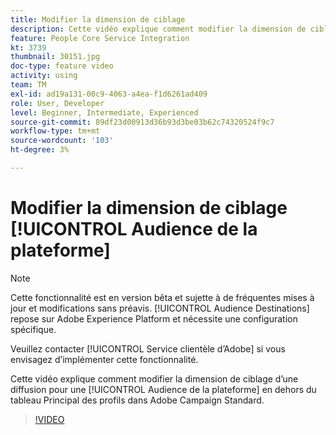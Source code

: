 ```yaml
---
title: Modifier la dimension de ciblage
description: Cette vidéo explique comment modifier la dimension de ciblage d’une diffusion pour une audience de plateforme en dehors du Principal tableau de profils dans Adobe Campaign Standard.
feature: People Core Service Integration
kt: 3739
thumbnail: 30151.jpg
doc-type: feature video
activity: using
team: TM
exl-id: ad19a131-00c9-4063-a4ea-f1d6261ad409
role: User, Developer
level: Beginner, Intermediate, Experienced
source-git-commit: 89df23d00913d36b93d3be03b62c74320524f9c7
workflow-type: tm+mt
source-wordcount: '103'
ht-degree: 3%

---
```


# Modifier la dimension de ciblage [!UICONTROL Audience de la plateforme]

>[!NOTE]
>
>Cette fonctionnalité est en version bêta et sujette à de fréquentes mises à jour et modifications sans préavis. [!UICONTROL Audience Destinations] repose sur Adobe Experience Platform et nécessite une configuration spécifique.
>
>Veuillez contacter [!UICONTROL Service clientèle d’Adobe] si vous envisagez d’implémenter cette fonctionnalité.

Cette vidéo explique comment modifier la dimension de ciblage d’une diffusion pour une [!UICONTROL Audience de la plateforme] en dehors du tableau Principal des profils dans Adobe Campaign Standard.

>[!VIDEO](https://video.tv.adobe.com/v/30151?quality=12&learn=on)
